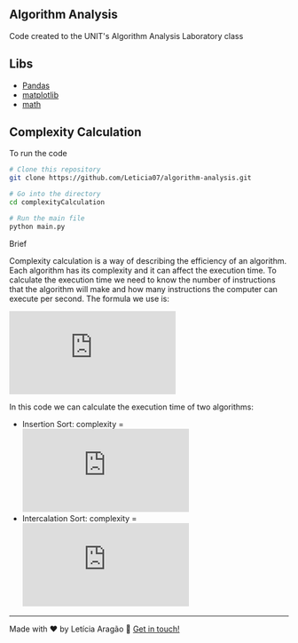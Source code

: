 ## Algorithm Analysis

Code created to the UNIT's Algorithm Analysis Laboratory class

## Libs
 - [Pandas](https://pandas.pydata.org/)
 - [matplotlib](https://matplotlib.org/)
 - [math](https://docs.python.org/3/library/math.html)

## Complexity Calculation

To run the code

```bash
# Clone this repository
git clone https://github.com/Leticia07/algorithm-analysis.git

# Go into the directory
cd complexityCalculation

# Run the main file
python main.py
```

Brief 

Complexity calculation is a way of describing the efficiency of an algorithm. Each algorithm has its complexity and it can affect the execution time. To calculate the execution time we need to know the number of instructions that the algorithm will make and how many instructions the computer can execute per second.
The formula we use is:

![equation](https://latex.codecogs.com/gif.latex?%5Cfrac%7Balgorithm%7D%7Bcomputer%7D)

In this code we can calculate the execution time of two algorithms:
- Insertion Sort: complexity = ![equation](https://latex.codecogs.com/gif.latex?2n%5E2)
- Intercalation Sort: complexity = ![equation](https://latex.codecogs.com/gif.latex?nlog%28n%29)

---
Made with ♥ by Letícia Aragão :wave: [Get in touch!](https://www.linkedin.com/in/leticiaaragao/)